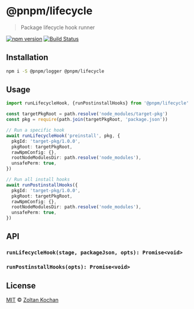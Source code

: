 # @pnpm/lifecycle

> Package lifecycle hook runner

<!--@shields('npm', 'travis')-->
[![npm version](https://img.shields.io/npm/v/@pnpm/lifecycle.svg)](https://www.npmjs.com/package/@pnpm/lifecycle) [![Build Status](https://img.shields.io/travis/pnpm/lifecycle/master.svg)](https://travis-ci.org/pnpm/lifecycle)
<!--/@-->

## Installation

```sh
npm i -S @pnpm/logger @pnpm/lifecycle
```

## Usage

```ts
import runLifecycleHook, {runPostinstallHooks} from '@pnpm/lifecycle'

const targetPkgRoot = path.resolve('node_modules/target-pkg')
const pkg = require(path.join(targetPkgRoot, 'package.json'))

// Run a specific hook
await runLifecycleHook('preinstall', pkg, {
  pkgId: 'target-pkg/1.0.0',
  pkgRoot: targetPkgRoot,
  rawNpmConfig: {},
  rootNodeModulesDir: path.resolve('node_modules'),
  unsafePerm: true,
})

// Run all install hooks
await runPostinstallHooks({
  pkgId: 'target-pkg/1.0.0',
  pkgRoot: targetPkgRoot,
  rawNpmConfig: {},
  rootNodeModulesDir: path.resolve('node_modules'),
  unsafePerm: true,
})
```

## API

### `runLifecycleHook(stage, packageJson, opts): Promise<void>`

### `runPostinstallHooks(opts): Promise<void>`

## License

[MIT](./LICENSE) © [Zoltan Kochan](https://www.kochan.io/)
